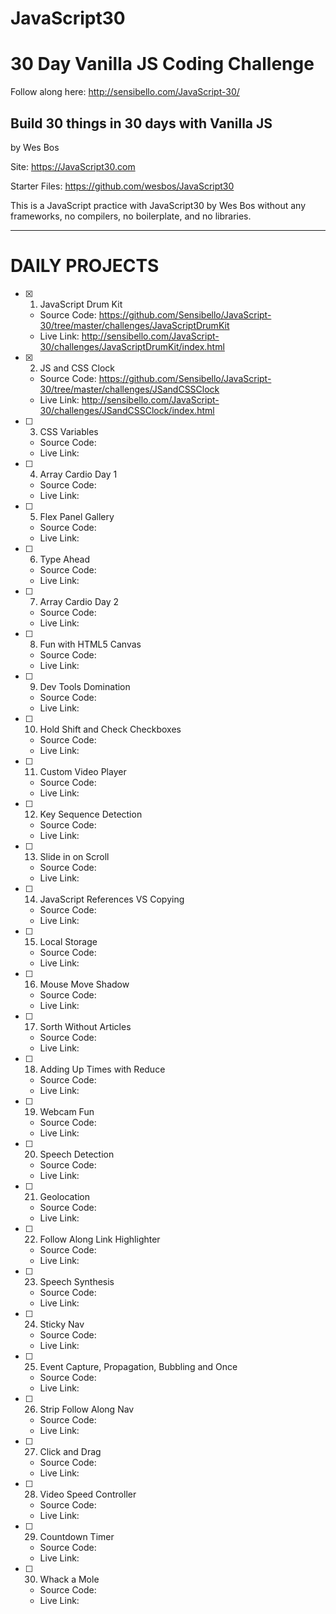 # JavaScript30

<h1> 30 Day Vanilla JS Coding Challenge  </h1>

Follow along here:
http://sensibello.com/JavaScript-30/

<h2> Build 30 things in 30 days with Vanilla JS </h2>

by Wes Bos

Site: https://JavaScript30.com

Starter Files: https://github.com/wesbos/JavaScript30


This is a JavaScript practice with JavaScript30 by Wes Bos without any frameworks, no compilers, no boilerplate, and no libraries. 

________ 

# DAILY PROJECTS

- [x] 1) JavaScript Drum Kit 
  - Source Code: https://github.com/Sensibello/JavaScript-30/tree/master/challenges/JavaScriptDrumKit
  - Live Link: http://sensibello.com/JavaScript-30/challenges/JavaScriptDrumKit/index.html
  
- [x] 2) JS and CSS Clock 
  - Source Code: https://github.com/Sensibello/JavaScript-30/tree/master/challenges/JSandCSSClock
  - Live Link:  http://sensibello.com/JavaScript-30/challenges/JSandCSSClock/index.html
- [ ] 3) CSS Variables  
  - Source Code: 
  - Live Link:  
- [ ] 4) Array Cardio Day 1 
  - Source Code: 
  - Live Link:  
- [ ] 5) Flex Panel Gallery  
  - Source Code: 
  - Live Link:  
- [ ] 6) Type Ahead 
  - Source Code: 
  - Live Link:  
- [ ] 7) Array Cardio Day 2 
  - Source Code: 
  - Live Link:  
- [ ] 8) Fun with HTML5 Canvas  
  - Source Code: 
  - Live Link:  
- [ ] 9) Dev Tools Domination 
  - Source Code: 
  - Live Link:  
- [ ] 10) Hold Shift and Check Checkboxes 
  - Source Code: 
  - Live Link:  
- [ ] 11) Custom Video Player 
  - Source Code: 
  - Live Link:  
- [ ] 12) Key Sequence Detection 
  - Source Code: 
  - Live Link:  
- [ ] 13) Slide in on Scroll 
  - Source Code: 
  - Live Link:  
- [ ] 14) JavaScript References VS Copying
  - Source Code: 
  - Live Link:  
- [ ] 15) Local Storage 
  - Source Code: 
  - Live Link:  
- [ ] 16) Mouse Move Shadow 
  - Source Code: 
  - Live Link:  
- [ ] 17) Sorth Without Articles 
  - Source Code: 
  - Live Link:  
- [ ] 18) Adding Up Times with Reduce 
  - Source Code: 
  - Live Link:  
- [ ] 19) Webcam Fun  
  - Source Code: 
  - Live Link:  
- [ ] 20) Speech Detection 
  - Source Code: 
  - Live Link:  
- [ ] 21) Geolocation 
  - Source Code: 
  - Live Link:  
- [ ] 22) Follow Along Link Highlighter 
  - Source Code: 
  - Live Link:  
- [ ] 23) Speech Synthesis 
  - Source Code: 
  - Live Link:  
- [ ] 24) Sticky Nav 
  - Source Code: 
  - Live Link:  
- [ ] 25) Event Capture, Propagation, Bubbling and Once
  - Source Code: 
  - Live Link:  
- [ ] 26) Strip Follow Along Nav
  - Source Code: 
  - Live Link:  
- [ ] 27) Click and Drag 
  - Source Code: 
  - Live Link:  
- [ ] 28) Video Speed Controller 
  - Source Code: 
  - Live Link:  
- [ ] 29) Countdown Timer 
  - Source Code: 
  - Live Link:  
- [ ] 30) Whack a Mole 
  - Source Code: 
  - Live Link:  

